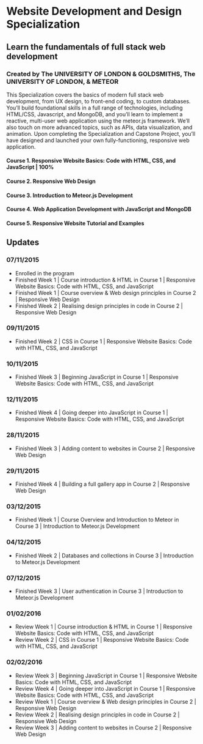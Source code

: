 #  Website Development and Design Specialization
## Learn the fundamentals of full stack web development
### Created by The UNIVERSITY OF LONDON & GOLDSMITHS, The UNIVERSITY OF LONDON, & METEOR

This Specialization covers the basics of modern full stack web development, from UX design, to front-end coding, to custom databases. You’ll build foundational skills in a full range of technologies, including HTML/CSS, Javascript, and MongoDB, and you’ll learn to implement a reactive, multi-user web application using the meteor.js framework. We’ll also touch on more advanced topics, such as APIs, data visualization, and animation. Upon completing the Specialization and Capstone Project, you’ll have designed and launched your own fully-functioning, responsive web application.

#### Course 1. Responsive Website Basics: Code with HTML, CSS, and JavaScript | 100%
#### Course 2. Responsive Web Design
#### Course 3. Introduction to Meteor.js Development
#### Course 4. Web Application Development with JavaScript and MongoDB
#### Course 5. Responsive Website Tutorial and Examples

## Updates
### 07/11/2015
- Enrolled in the program
- Finished Week 1 | Course introduction & HTML in Course 1 | Responsive Website Basics: Code with HTML, CSS, and JavaScript
- Finished Week 1 | Course overview & Web design principles in Course 2 | Responsive Web Design
- Finished Week 2 | Realising design principles in code in Course 2 | Responsive Web Design

### 09/11/2015
- Finished Week 2 | CSS in Course 1 | Responsive Website Basics: Code with HTML, CSS, and JavaScript

### 10/11/2015
- Finished Week 3 | Beginning JavaScript in Course 1 | Responsive Website Basics: Code with HTML, CSS, and JavaScript

### 12/11/2015
- Finished Week 4 | Going deeper into JavaScript in Course 1 | Responsive Website Basics: Code with HTML, CSS, and JavaScript

### 28/11/2015
- Finished Week 3 | Adding content to websites in Course 2 | Responsive Web Design

### 29/11/2015
- Finished Week 4 | Building a full gallery app in Course 2 | Responsive Web Design

### 03/12/2015
- Finished Week 1 | Course Overview and Introduction to Meteor in Course 3 | Introduction to Meteor.js Development

### 04/12/2015
- Finished Week 2 | Databases and collections in Course 3 | Introduction to Meteor.js Development

### 07/12/2015
- Finished Week 3 | User authentication in Course 3 | Introduction to Meteor.js Development

### 01/02/2016
- Review Week 1 | Course introduction & HTML in Course 1 | Responsive Website Basics: Code with HTML, CSS, and JavaScript
- Review Week 2 | CSS in Course 1 | Responsive Website Basics: Code with HTML, CSS, and JavaScript

### 02/02/2016
- Review Week 3 | Beginning JavaScript in Course 1 | Responsive Website Basics: Code with HTML, CSS, and JavaScript
- Review Week 4 | Going deeper into JavaScript in Course 1 | Responsive Website Basics: Code with HTML, CSS, and JavaScript
- Review Week 1 | Course overview & Web design principles in Course 2 | Responsive Web Design
- Review Week 2 | Realising design principles in code in Course 2 | Responsive Web Design
- Review Week 3 | Adding content to websites in Course 2 | Responsive Web Design
